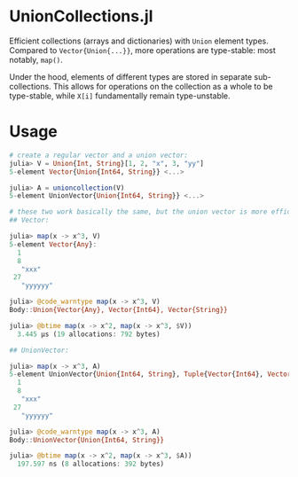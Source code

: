 # UnionCollections.jl

Efficient collections (arrays and dictionaries) with `Union` element types. Compared to `Vector{Union{...}}`, more operations are type-stable: most notably, `map()`.

Under the hood, elements of different types are stored in separate sub-collections. This allows for operations on the collection as a whole to be type-stable, while `X[i]` fundamentally remain type-unstable.

# Usage

```julia
# create a regular vector and a union vector:
julia> V = Union{Int, String}[1, 2, "x", 3, "yy"]
5-element Vector{Union{Int64, String}} <...>

julia> A = unioncollection(V)
5-element UnionVector{Union{Int64, String}} <...>

# these two work basically the same, but the union vector is more efficient
## Vector:

julia> map(x -> x^3, V)
5-element Vector{Any}:
  1
  8
   "xxx"
 27
   "yyyyyy"

julia> @code_warntype map(x -> x^3, V)
Body::Union{Vector{Any}, Vector{Int64}, Vector{String}}

julia> @btime map(x -> x^2, map(x -> x^3, $V))
  3.445 μs (19 allocations: 792 bytes)

## UnionVector:

julia> map(x -> x^3, A)
5-element UnionVector{Union{Int64, String}, Tuple{Vector{Int64}, Vector{String}}}:
  1
  8
   "xxx"
 27
   "yyyyyy"

julia> @code_warntype map(x -> x^3, A)
Body::UnionVector{Union{Int64, String}}

julia> @btime map(x -> x^2, map(x -> x^3, $A))
  197.597 ns (8 allocations: 392 bytes)
```
